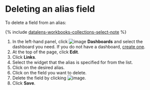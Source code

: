 # Deleting an alias field

To delete a field from an alias:


{% include [datalens-workbooks-collections-select-note](../../../_includes/datalens/operations/datalens-workbooks-collections-select-note.md) %}


1. In the left-hand panel, click ![image](../../../_assets/datalens/dashboard-0523.svg) **Dashboards** and select the dashboard you need. If you do not have a dashboard, [create one](create.md).
1. At the top of the page, click **Edit**.
1. Click **Links**.
1. Select the widget that the alias is specified for from the list.
1. Click on the desired alias.
1. Click on the field you want to delete.
1. Delete the field by clicking ![image](../../../_assets/datalens/cross.svg).
1. Click **Save**.
